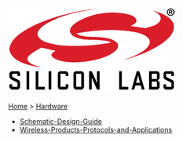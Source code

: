 ![Silicon Labs](files/logo.png)
--------------------------------------------------------
[Home](Home) > [Hardware](Hardware-Boot-Camp)

* [Schematic-Design-Guide](Schematic-Design-Guide)
* [Wireless-Products-Protocols-and-Applications](Wireless-Products-Protocols-and-Applications)
